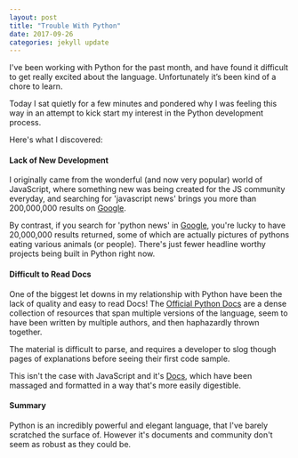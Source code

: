 ```yaml
---
layout: post
title: "Trouble With Python"
date: 2017-09-26
categories: jekyll update
---
```


I've been working with Python for the past month, and have found it difficult to get really excited about the language. Unfortunately it’s been kind of a chore to learn.

Today I sat quietly for a few minutes and pondered why I was feeling this way in an attempt to kick start my interest in the Python development process.

Here's what I discovered:

#### Lack of New Development
I originally came from the wonderful (and now very popular) world of JavaScript, where something new was being created for the JS community everyday, and searching for 'javascript news' brings you more than 200,000,000 results on [Google](https://www.google.com/search?q=javascript+news&oq=javascript+news&aqs=chrome..69i57.2312j0j7&sourceid=chrome&ie=UTF-8).

By contrast, if you search for 'python news' in [Google](https://www.google.com/search?q=python+news&oq=python+news&aqs=chrome.0.69i59.2378j0j9&sourceid=chrome&ie=UTF-8), you're lucky to have 20,000,000 results returned, some of which are actually pictures of pythons eating various animals (or people). There's just fewer headline worthy projects being built in Python right now.

#### Difficult to Read Docs
One of the biggest let downs in my relationship with Python have been the lack of quality and easy to read Docs! The [Official Python Docs](https://docs.python.org/3/) are a dense collection of resources that span multiple versions of the language, seem to have been written by multiple authors, and then haphazardly thrown together.

The material is difficult to parse, and requires a developer to slog though pages of explanations before seeing their first code sample.

This isn't the case with JavaScript and it's [Docs](https://developer.mozilla.org/en-US/docs/Web/JavaScript), which have been massaged and formatted in a way that's more easily digestible.

#### Summary
Python is an incredibly powerful and elegant language, that I've barely scratched the surface of. However it's documents and community don't seem as robust as they could be.
